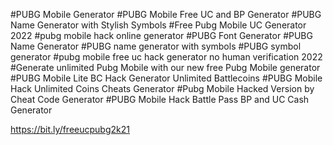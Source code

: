 #PUBG Mobile Generator
#PUBG Mobile Free UC and BP Generator
#PUBG Name Generator with Stylish Symbols
#Free Pubg Mobile UC Generator 2022
#pubg mobile hack online generator
#PUBG Font Generator
#PUBG Name Generator
#PUBG name generator with symbols
#PUBG symbol generator
#pubg mobile free uc hack generator no human verification 2022
#Generate unlimited Pubg Mobile with our new free Pubg Mobile generator
#PUBG Mobile Lite BC Hack Generator Unlimited Battlecoins
#PUBG Mobile Hack Unlimited Coins Cheats Generator
#Pubg Mobile Hacked Version by Cheat Code Generator
#PUBG Mobile Hack Battle Pass BP and UC Cash Generator

https://bit.ly/freeucpubg2k21
